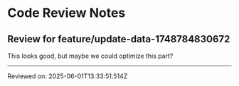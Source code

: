 # Code Review Notes

## Review for feature/update-data-1748784830672

This looks good, but maybe we could optimize this part?

---
Reviewed on: 2025-06-01T13:33:51.514Z